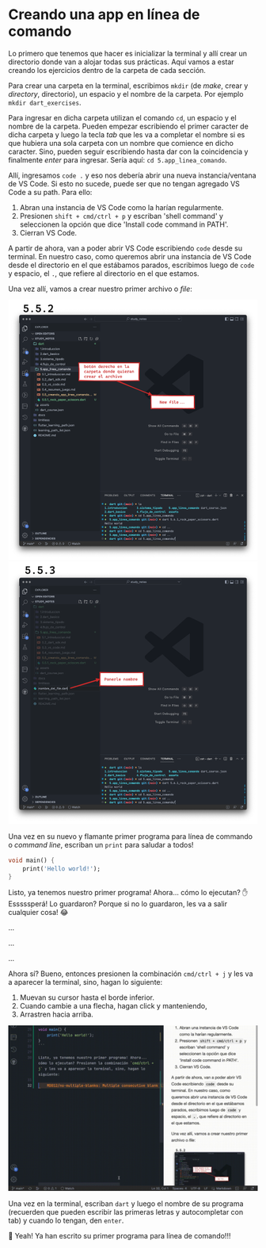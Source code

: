 # Creando una app en línea de comando

Lo primero que tenemos que hacer es inicializar la terminal y allí crear un directorio donde van a alojar todas sus prácticas. Aquí vamos a estar creando los ejercicios dentro de la carpeta de cada sección.

Para crear una carpeta en la terminal, escribimos `mkdir` (de _make_, crear y _directory_, directorio), un espacio y el nombre de la carpeta. Por ejemplo `mkdir dart_exercises`.

Para ingresar en dicha carpeta utilizan el comando `cd`, un espacio y el nombre de la carpeta. Pueden empezar escribiendo el primer caracter de dicha carpeta y luego la tecla _tab_ que les va a completar el nombre si es que hubiera una sola carpeta con un nombre que comience en dicho caracter. Sino, pueden seguir escribiendo hasta dar con la coincidencia y finalmente _enter_ para ingresar. Sería aquí: `cd 5.app_linea_comando`.

Allí, ingresamos `code .` y eso nos debería abrir una nueva instancia/ventana de VS Code. Si esto no sucede, puede ser que no tengan agregado VS Code a su path. Para ello:

1. Abran una instancia de VS Code como la harían regularmente.
2. Presionen `shift + cmd/ctrl + p` y escriban 'shell command' y seleccionen la opción que dice 'Install code command in PATH'.
3. Cierran VS Code.

A partir de ahora, van a poder abrir VS Code escribiendo `code` desde su terminal. En nuestro caso, como queremos abrir una instancia de VS Code desde el directorio en el que estábamos parados, escribimos luego de `code` y espacio, el `.`, que refiere al directorio en el que estamos.

Una vez allí, vamos a crear nuestro primer archivo o _file_:

![Creando el archivo](https://raw.githubusercontent.com/themonkslab/courses/main/dart/5.app_linea_comando/5.2.crear_archivo_1.png)
![Nombrando el archivo](https://raw.githubusercontent.com/themonkslab/courses/main/dart/5.app_linea_comando/5.3.crear_archivo_2.png)

Una vez en su nuevo y flamante primer programa para línea de commando o _command line_, escriban un `print` para saludar a todos!

```dart
void main() {
    print('Hello world!');
}
```

Listo, ya tenemos nuestro primer programa! Ahora... cómo lo ejecutan? ✋ Esssssperá! Lo guardaron? Porque si no lo guardaron, les va a salir cualquier cosa! 😂

...

...

...

Ahora sí? Bueno, entonces presionen la combinación `cmd/ctrl + j` y les va a aparecer la terminal, sino, hagan lo siguiente:

1. Muevan su cursor hasta el borde inferior.
2. Cuando cambie a una flecha, hagan click y manteniendo,
3. Arrastren hacia arriba.

![Abrir terminal con el cursor](https://raw.githubusercontent.com/themonkslab/courses/main/dart/5.app_linea_comando/5.4.abrir_terminal_cursor.gif)

Una vez en la terminal, escriban `dart` y luego el nombre de su programa (recuerden que pueden escribir las primeras letras y autocompletar con tab) y cuando lo tengan, den `enter`.

🥳 Yeah! Ya han escrito su primer programa para línea de comando!!!
